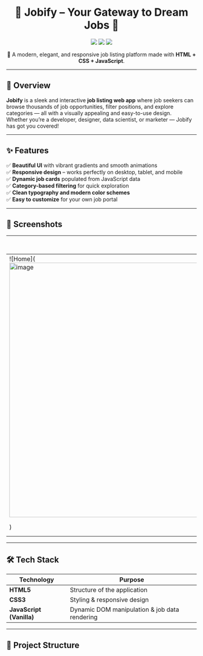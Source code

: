 <h1 align="center">🎯 Jobify – Your Gateway to Dream Jobs 💼</h1>

<p align="center">
  <img src="https://img.shields.io/badge/HTML-FF5722?style=for-the-badge&logo=html5&logoColor=white" />
  <img src="https://img.shields.io/badge/CSS-2965f1?style=for-the-badge&logo=css3&logoColor=white" />
  <img src="https://img.shields.io/badge/JavaScript-f7df1e?style=for-the-badge&logo=javascript&logoColor=black" />
</p>

<p align="center">
  🚀 A modern, elegant, and responsive job listing platform made with <b>HTML + CSS + JavaScript</b>.
</p>

---

## 🌟 Overview

**Jobify** is a sleek and interactive **job listing web app** where job seekers can browse thousands of job opportunities, filter positions, and explore categories — all with a visually appealing and easy-to-use design.  
Whether you’re a developer, designer, data scientist, or marketer — Jobify has got you covered!  

---

## ✨ Features

✅ **Beautiful UI** with vibrant gradients and smooth animations  
✅ **Responsive design** – works perfectly on desktop, tablet, and mobile  
✅ **Dynamic job cards** populated from JavaScript data  
✅ **Category-based filtering** for quick exploration  
✅ **Clean typography and modern color schemes**  
✅ **Easy to customize** for your own job portal  

---

## 📸 Screenshots

| 🏠 Home Page | 📂 Job Categories | 💼 Job Listings |
|-------------|------------------|----------------|
| ![Home](<img width="1892" height="673" alt="image" src="https://github.com/user-attachments/assets/b0d46b01-4dd4-4343-b6ff-c262120837e6" />
) | ![Categories](https://via.placeholder.com/250x150?text=Categories) | ![Jobs](https://via.placeholder.com/250x150?text=Jobs) |

---

## 🛠️ Tech Stack

| Technology | Purpose |
|------------|---------|
| **HTML5** | Structure of the application |
| **CSS3** | Styling & responsive design |
| **JavaScript (Vanilla)** | Dynamic DOM manipulation & job data rendering |

---

## 📂 Project Structure

